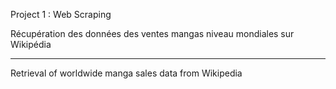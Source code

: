 Project 1 : Web Scraping

Récupération des données des ventes mangas niveau mondiales sur Wikipédia

__________________

Retrieval of worldwide manga sales data from Wikipedia
